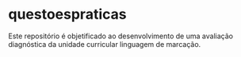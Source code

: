 # questoespraticas
Este repositório é objetificado ao desenvolvimento de uma avaliação diagnóstica da unidade curricular linguagem de marcação.
